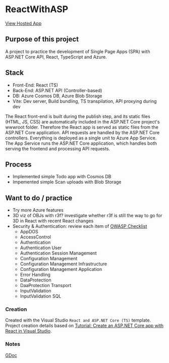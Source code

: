 # ReactWithASP

[View Hosted App](https://reactwithaspserver20241228211727.azurewebsites.net/)

## Purpose of this project

A project to practice the development of Single Page Apps (SPA) with ASP.NET Core API, React, TypeScript and Azure.

 ## Stack
 - Front-End: React (TS)
 - Back-End: ASP.NET API (Controller-based)
 - DB: Azure Cosmos DB, Azure Blob Storage
 - Vite: Dev server, Build bundling, TS transpilation, API proxying during dev

The React front-end is built during the publish step, and its static files (HTML, JS, CSS) are automatically included in the ASP.NET Core project's wwwroot folder. Therefore the React app is served as static files from the ASP.NET Core application. API requests are handled by the ASP.NET Core controllers. Everything is deployed as a single unit to Azure App Service. The App Service runs the ASP.NET Core application, which handles both serving the frontend and processing API requests.

## Process
- Implemented simple Todo app with Cosmos DB
- Impemented simple Scan uploads with Blob Storage

## Want to do / practice
- Try more Azure features
- 3D viz of OBJs with r3f? investigate whether r3f is still the way to go for 3D in React with recent React changes
- Security & Authentication: review each item of [OWASP Checklist](https://owasp.org/www-project-web-security-testing-guide/assets/archive/OWASP_Web_Application_Penetration_Checklist_v1_1.pdf)
  - AppDOS
  -	AccessControl
  -	Authentication
  -	Authentication User
  -	Authentication Session Management
  -	Configuration Management
  -	Configuration Management Infrastructure
  -	Configuration Management Application
  -	Error Handling
  -	DataProtection
  -	DaaProtection Transport
  -	InputValidation
  -	InputValidation SQL

 ### Creation

 Created with the Visual Studio `React and ASP.NET Core (TS)` template. Project creation details based on [Tutorial: Create an ASP.NET Core app with React in Visual Studio](https://learn.microsoft.com/en-us/visualstudio/javascript/tutorial-asp-net-core-with-react?view=vs-2022).

 ### Notes

 [GDoc](https://docs.google.com/document/d/1aLu8pfwMafERf6gfbknh_8lAZH17xiVm5Q6fB9fNUbA/edit?usp=sharing)
